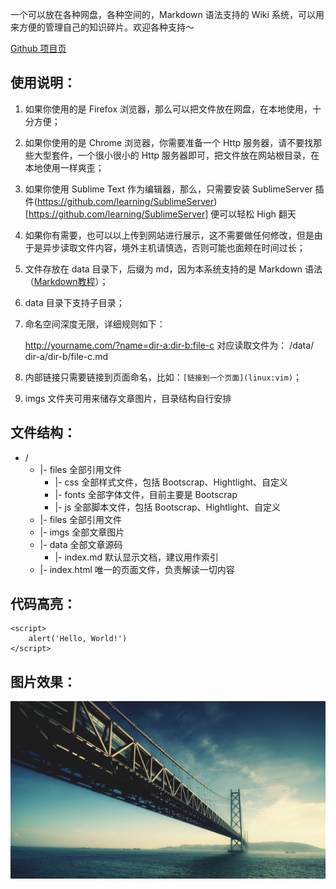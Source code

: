 一个可以放在各种网盘，各种空间的，Markdown 语法支持的 Wiki 系统，可以用来方便的管理自己的知识碎片。欢迎各种支持～

[Github 项目页](https://github.com/dmscode/Wiki-in-box)

## 使用说明： ##

1. 如果你使用的是 Firefox 浏览器，那么可以把文件放在网盘，在本地使用，十分方便；
2. 如果你使用的是 Chrome 浏览器，你需要准备一个 Http 服务器，请不要找那些大型套件，一个很小很小的 Http 服务器即可，把文件放在网站根目录，在本地使用一样爽歪；
3. 如果你使用 Sublime Text 作为编辑器，那么，只需要安装 SublimeServer 插件(https://github.com/learning/SublimeServer)[https://github.com/learning/SublimeServer] 便可以轻松 High 翻天
4. 如果你有需要，也可以以上传到网站进行展示，这不需要做任何修改，但是由于是异步读取文件内容，境外主机请慎选，否则可能也面颊在时间过长；
5. 文件存放在 data 目录下，后缀为 md，因为本系统支持的是 Markdown 语法（[Markdown教程](http://wowubuntu.com/markdown/)）；
6. data 目录下支持子目录；
7. 命名空间深度无限，详细规则如下：

	http://yourname.com/?name=dir-a:dir-b:file-c
	对应读取文件为：
	/data/ dir-a/dir-b/file-c.md

8. 内部链接只需要链接到页面命名，比如：```[链接到一个页面](linux:vim)```；
9. imgs 文件夹可用来储存文章图片，目录结构自行安排

## 文件结构： ##

* /
	* 	|- files			全部引用文件
		* 	|- css			全部样式文件，包括 Bootscrap、Hightlight、自定义
		* 	|- fonts		全部字体文件，目前主要是 Bootscrap
		* 	|- js			全部脚本文件，包括 Bootscrap、Hightlight、自定义
	* 	|- files			全部引用文件
	* 	|- imgs				全部文章图片
	* 	|- data				全部文章源码
		*	|- index.md		默认显示文档，建议用作索引
	* 	|- index.html		唯一的页面文件，负责解读一切内容

## 代码高亮： ##

	<script>
		alert('Hello, World!')
	</script>

## 图片效果： ##

![Bridge](imgs/bridge.jpg)